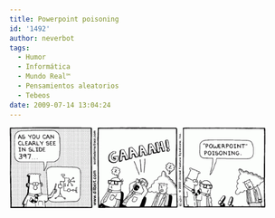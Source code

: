 ```yaml
---
title: Powerpoint poisoning
id: '1492'
author: neverbot
tags:
  - Humor
  - Informática
  - Mundo Real™
  - Pensamientos aleatorios
  - Tebeos
date: 2009-07-14 13:04:24
---
```


[![Dilbert - Powerpoint poisoning](./powerpoint-poisoning/Dilbert-Powerpoint-poisoning.gif "Dilbert - Powerpoint poisoning")](http://www.dilbert.com/)